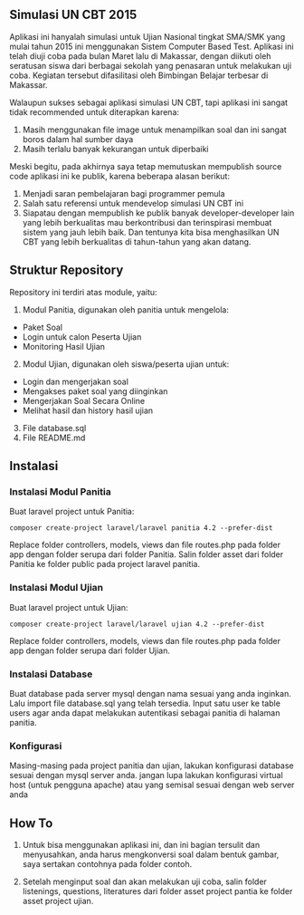 ## Simulasi UN CBT 2015

Aplikasi ini hanyalah simulasi untuk Ujian Nasional tingkat SMA/SMK yang mulai tahun 2015 ini menggunakan Sistem Computer Based Test. Aplikasi ini telah diuji coba pada bulan Maret lalu di Makassar, dengan diikuti oleh seratusan siswa dari berbagai sekolah yang penasaran untuk melakukan uji coba. Kegiatan tersebut difasilitasi oleh Bimbingan Belajar terbesar di Makassar.

Walaupun sukses sebagai aplikasi simulasi UN CBT, tapi aplikasi ini sangat tidak recommended untuk diterapkan karena:
 1. Masih menggunakan file image untuk menampilkan soal dan ini sangat boros dalam hal sumber daya
 2. Masih terlalu banyak kekurangan untuk diperbaiki

Meski begitu, pada akhirnya saya tetap memutuskan mempublish source code aplikasi ini ke publik, karena beberapa alasan berikut:
 1. Menjadi saran pembelajaran bagi programmer pemula
 2. Salah satu referensi untuk mendevelop simulasi UN CBT ini
 3. Siapatau dengan mempublish ke publik banyak developer-developer lain yang lebih berkualitas mau berkontribusi dan terinspirasi membuat sistem yang jauh lebih baik. Dan tentunya kita bisa menghasilkan UN CBT yang lebih berkualitas di tahun-tahun yang akan datang.

## Struktur Repository

Repository ini terdiri atas module, yaitu:
 1.  Modul Panitia, digunakan oleh panitia untuk mengelola:
   - Paket Soal
   - Login untuk calon Peserta Ujian
   - Monitoring Hasil Ujian
 2.  Modul Ujian, digunakan oleh siswa/peserta ujian untuk:
   - Login dan mengerjakan soal
   - Mengakses paket soal yang diinginkan
   - Mengerjakan Soal Secara Online
   - Melihat hasil dan history hasil ujian
3.  File database.sql
4.  File README.md

## Instalasi
### Instalasi Modul Panitia
Buat laravel project untuk Panitia:
```
composer create-project laravel/laravel panitia 4.2 --prefer-dist
```
Replace folder controllers, models, views dan file routes.php pada folder app dengan folder serupa dari folder Panitia.
Salin folder asset dari folder Panitia ke folder public pada project laravel panitia.

### Instalasi Modul Ujian
Buat laravel project untuk Ujian:
```
composer create-project laravel/laravel ujian 4.2 --prefer-dist
```
Replace folder controllers, models, views dan file routes.php pada folder app dengan folder serupa dari folder Ujian.


### Instalasi Database
Buat database pada server mysql dengan nama sesuai yang anda inginkan. Lalu import file database.sql yang telah tersedia. Input satu user ke table users agar anda dapat melakukan autentikasi sebagai panitia di halaman panitia.


### Konfigurasi
Masing-masing pada project panitia dan ujian, lakukan konfigurasi database sesuai dengan mysql server anda.
jangan lupa lakukan konfigurasi virtual host (untuk pengguna apache) atau yang semisal sesuai dengan web server anda


## How To
1. Untuk bisa menggunakan aplikasi ini, dan ini bagian tersulit dan menyusahkan, anda harus mengkonversi
   soal dalam bentuk gambar, saya sertakan contohnya pada folder contoh.

2. Setelah menginput soal dan akan melakukan uji coba, salin folder listenings, questions, literatures dari folder asset project pantia ke folder asset  project ujian.
